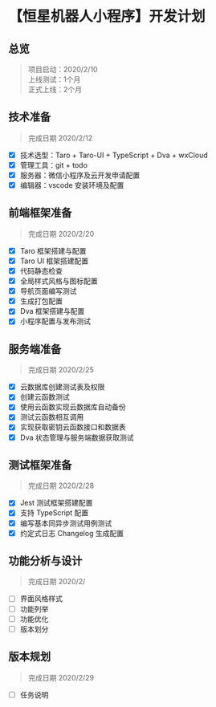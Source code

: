 # 【恒星机器人小程序】开发计划

## 总览

> 项目启动：2020/2/10  
> 上线测试：1个月  
> 正式上线：2个月


## 技术准备

> 完成日期 2020/2/12

- [x] 技术选型：Taro + Taro-UI + TypeScript + Dva + wxCloud
- [x] 管理工具：git + todo 
- [x] 服务器：微信小程序及云开发申请配置
- [x] 编辑器：vscode 安装环境及配置

## 前端框架准备

> 完成日期 2020/2/20

- [x] Taro 框架搭建与配置
- [x] Taro UI 框架搭建配置
- [x] 代码静态检查
- [x] 全局样式风格与图标配置
- [x] 导航页面编写测试
- [x] 生成打包配置
- [x] Dva 框架搭建与配置
- [x] 小程序配置与发布测试

## 服务端准备

> 完成日期 2020/2/25

- [x] 云数据库创建测试表及权限
- [x] 创建云函数测试
- [x] 使用云函数实现云数据库自动备份
- [x] 测试云函数相互调用
- [x] 实现获取密钥云函数接口和数据表
- [x] Dva 状态管理与服务端数据获取测试

## 测试框架准备

> 完成日期 2020/2/28

- [x] Jest 测试框架搭建配置
- [x] 支持 TypeScript 配置
- [x] 编写基本同异步测试用例测试
- [x] 约定式日志 Changelog 生成配置

## 功能分析与设计

> 完成日期 2020/2/

- [ ] 界面风格样式
- [ ] 功能列举
- [ ] 功能优化
- [ ] 版本划分

## 版本规划

> 完成日期 2020/2/29

- [ ] 任务说明


